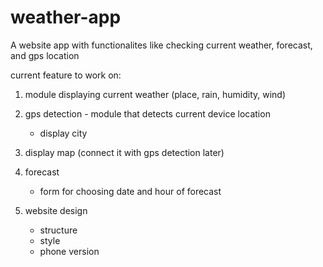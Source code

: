 # weather-app
A website app with functionalites like checking current weather, forecast, and gps location

current feature to work on:
1. module displaying current weather (place, rain, humidity, wind)

2. gps detection - module that detects current device location
    - display city
3. display map (connect it with gps detection later)
    
3. forecast
    - form for choosing date and hour of forecast
4. website design
    - structure
    - style
    - phone version